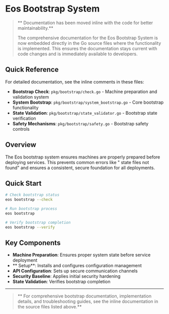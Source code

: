 # Eos Bootstrap System

> ** Documentation has been moved inline with the code for better maintainability.**
> 
> The comprehensive documentation for the Eos Bootstrap System is now embedded directly in the Go source files where the functionality is implemented. This ensures the documentation stays current with code changes and is immediately available to developers.

## Quick Reference

For detailed documentation, see the inline comments in these files:

- **Bootstrap Check**: `pkg/bootstrap/check.go` - Machine preparation and validation system
- **System Bootstrap**: `pkg/bootstrap/system_bootstrap.go` - Core bootstrap functionality
- **State Validation**: `pkg/bootstrap/state_validator.go` - Bootstrap state verification
- **Safety Mechanisms**: `pkg/bootstrap/safety.go` - Bootstrap safety controls

## Overview

The Eos bootstrap system ensures machines are properly prepared before deploying services. This prevents common errors like " state files not found" and ensures a consistent, secure foundation for all deployments.

## Quick Start

```bash
# Check bootstrap status
eos bootstrap --check

# Run bootstrap process
eos bootstrap

# Verify bootstrap completion
eos bootstrap --verify
```

## Key Components

- **Machine Preparation**: Ensures proper system state before service deployment
- ** Setup**: Installs and configures configuration management
- **API Configuration**: Sets up secure communication channels
- **Security Baseline**: Applies initial security hardening
- **State Validation**: Verifies bootstrap completion

---

> ** For comprehensive bootstrap documentation, implementation details, and troubleshooting guides, see the inline documentation in the source files listed above.**